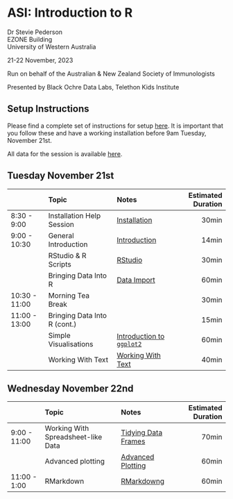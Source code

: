 ASI: Introduction to R
================
Dr Stevie Pederson  
EZONE Building  
University of Western Australia

21-22 November, 2023

Run on behalf of the Australian & New Zealand Society of Immunologists

Presented by Black Ochre Data Labs, Telethon Kids Institute

## Setup Instructions

Please find a complete set of instructions for setup
[here](installation.html). It is important that you follow these and
have a working installation before 9am Tuesday, November 21st.

All data for the session is available [here](data.zip).

## Tuesday November 21st

|               | Topic                        | Notes                                           | Estimated Duration |
|:--------------|:-----------------------------|:------------------------------------------------|-------------------:|
| 8:30 - 9:00   | Installation Help Session    | [Installation](installation.html)               |              30min |
| 9:00 - 10:30  | General Introduction         | [Introduction](intro.html)                      |              14min |
|               | RStudio & R Scripts          | [RStudio](rstudio.html)                         |              30min |
|               | Bringing Data Into R         | [Data Import](data_import.html)                 |              60min |
| 10:30 - 11:00 | Morning Tea Break            |                                                 |              30min |
| 11:00 - 13:00 | Bringing Data Into R (cont.) |                                                 |              15min |
|               | Simple Visualisations        | [Introduction to `ggplot2`](basic_ggplot2.html) |              60min |
|               | Working With Text            | [Working With Text](text.html)                  |              40min |

## Wednesday November 22nd

|              | Topic                              | Notes                                     | Estimated Duration |
|:-------------|:-----------------------------------|:------------------------------------------|-------------------:|
| 9:00 - 11:00 | Working With Spreadsheet-like Data | [Tidying Data Frames](spreadsheets.html)  |              70min |
|              | Advanced plotting                  | [Advanced Plotting](advanced_ggplot.html) |              60min |
| 11:00 - 1:00 | RMarkdown                          | [RMarkdowng](rmarkdown.html)              |              60min |
